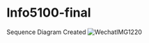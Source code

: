# Info5100-final
Sequence Diagram Created
![WechatIMG1220](https://user-images.githubusercontent.com/124482038/234719155-4a2760c5-a51a-4626-9504-d6c52c444ae1.jpeg)
